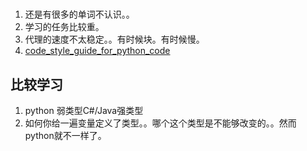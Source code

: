 #
1. 还是有很多的单词不认识。。
2. 学习的任务比较重。
3. 代理的速度不太稳定。。有时候块。有时候慢。
4. [code_style_guide_for_python_code](https://www.python.org/dev/peps/pep-0008/)


##  比较学习
1. python  弱类型C#/Java强类型
2. 如何你给一遍变量定义了类型。。哪个这个类型是不能够改变的。。然而 python就不一样了。